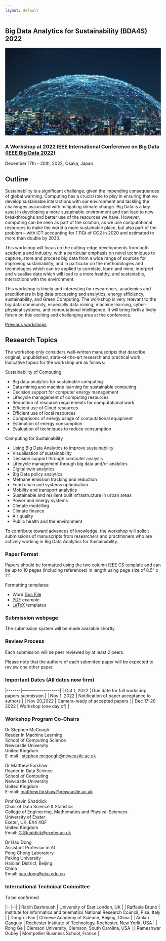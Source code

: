 ```yaml
---
layout: default
---
```

## Big Data Analytics for Sustainability (BDA4S) 2022 

![Branching](figures/data-equipment.jpg)

### A Workshop at 2022 IEEE International Conference on Big Data [(IEEE Big Data 2022)](http://bigdataieee.org/BigData2022/)
December 17th - 20th, 2022, Osaka, Japan


## Outline

Sustainability is a significant challenge, given the impending consequences of global warming. Computing has a crucial role to play in ensuring that we develop sustainable interactions with our environment and tackling the challenges associated with mitigating climate change. Big Data is a key asset in developing a more sustainable environment and can lead to new breakthroughs and better use of the resources we have. However, computing can be seen as part of the solution, as we use computational resources to make the world a more sustainable place, but also part of the problem – with ICT accounting for 1.11Gt of CO2 in 2020 and estimated to more than double by 2030.

This workshop will focus on the cutting-edge developments from both academia and industry, with a particular emphasis on novel techniques to capture, store and process big data from a wide range of sources for improving sustainability, and in particular on the methodologies and technologies which can be applied to correlate, learn and mine, interpret and visualise data which will lead to a more healthy, and sustainable, interactions with the environment.
 
This workshop is timely and interesting for researchers, academics and practitioners in big data processing and analytics, energy efficiency, sustainability, and Green Computing. The workshop is very relevant to the big data community, especially data mining, machine learning, cyber-physical systems, and computational intelligence. It will bring forth a lively forum on this exciting and challenging area at the conference.

[Previous workshops](Previous)

## Research Topics

The workshop only considers well-written manuscripts that describe original, unpublished, state-of-the-art research and practical work. Indicative topics for the workshop are as follows:

Sustainability of Computing
+	Big data analytics for sustainable computing
+	Data mining and machine learning for sustainable computing
+	Decision support for computer energy management
+	Lifecycle management of computing resources
+	Reduction of resource requirements for computational work
+	Efficient use of Cloud resources
+	Efficient use of local resources
+	Comparisons of energy usage of computational equipment
+	Estimation of energy consumption
+	Evaluation of techniques to reduce consumption
 
Computing for Sustainability
+	Using Big Data Analytics to improve sustainability
+	Visualisation of sustainability
+	Decision support through computer analysis
+	Lifecycle management through big data and/or analytics
+	Digital twin analytics
+	Big Data policy analytics
+	Methane emission tracking and reduction
+	Food chain and systems optimisation
+	Mobility and transport analytics
+	Sustainable and resilient built infrastructure in urban areas
+	Power and energy systems
+	Climate modelling
+	Climate finance
+	Air quality
+	Public health and the environment
 
To contribute toward advances of knowledge, the workshop will solicit submissions of manuscripts from researchers and practitioners who are actively working in Big Data Analytics for Sustainability.

### Paper Format

Papers should be formatted using the two column IEEE CS template and can be up to 10 pages (including references) in length using page size of 8.5" x 11".

Formatting templates:
 * Word [Doc File](http://bigdataieee.org/BigData2022/files/Conference-template-letter.doc)
 * [PDF](http://bigdataieee.org/BigData2022/files/IEEEtran_HOWTO.pdf) example
 * [LaTeX](http://bigdataieee.org/BigData2022/files/Conference-LaTeX-template_7-9-18.zip) templates

### Submission webpage

The submission system will be made available shortly.

### Review Process

Each submission will be peer reviewed by at least 2 peers.

Please note that the authors of each submitted paper will be expected to review one other paper.

### Important Dates (All dates now firm)

|-------|-------------------|
| Oct 1, 2022 | Due date for full workshop papers submission |
| Nov 1, 2022 |  Notification of paper acceptance to authors |
| Nov 20,2022 | Camera-ready of accepted papers |
| Dec 17-20 2022 | Workshop (one day of) |

### Workshop Program Co-Chairs

Dr Stephen McGough  
Reader in Machine Learning  
School of Computing Science  
Newcastle University  
United Kingdom  
E-mail : stephen.mcgough@newcastle.ac.uk

Dr Matthew Forshaw   
Reader in Data Science  
School of Computing   
Newcastle University   
United Kingdom   
E-mail: matthew.forshaw@newcastle.ac.uk   

Prof Gavin Shaddick   
Chair of Data Science & Statistics  
College of Engineering, Mathematics and Physical Sciences  
University of Exeter  
Exeter, UK, EX4 4QF  
United Kingdom  
Email: G.Shaddick@exeter.ac.uk

Dr Hao Dong  
Assistant Professor in AI  
Peng Cheng Laboratory  
Peking University  
Haidian District, Beijing  
China  
Email: hao.dong@pku.edu.cn

### International Technical Committee

To be confirmed

|--|--|
| Rabih Bashroush | University of East London, UK |
| Raffaele Bruno | Institute for informatics and telematics National Research Council, Pisa, Italy | 
| Dongrui Fan | Chinese Academy of Science, Beijing, China |
| Amlan Ganguly | Rochester Institute of Technology, Rochester, New Yorlk, USA | 
| Rong Ge |  Clemson University, Clemson, South Carolina, USA | 
| Rameshwar Dubey | Montpellier Business School, France |   






                    
